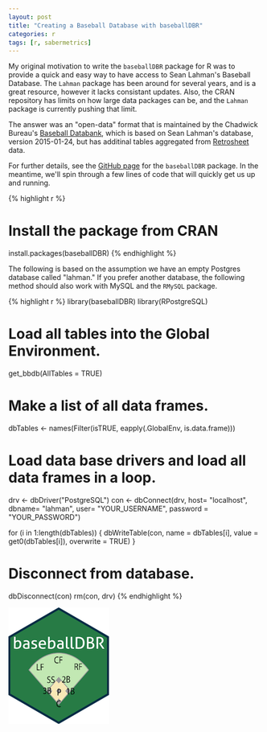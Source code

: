 ```yaml
---
layout: post
title: "Creating a Baseball Database with baseballDBR"
categories: r
tags: [r, sabermetrics]
---
```




My original motivation to write the `baseballDBR` package for R was to provide a quick and easy way to have access to Sean Lahman's Baseball Database. The `Lahman` package has been around for several years, and is a great resource, however it lacks consistant updates. Also, the CRAN repository has limits on how large data packages can be, and the `Lahman` package is currently pushing that limit.

The answer was an "open-data" format that is maintained by the Chadwick Bureau's [Baseball Databank](https://github.com/chadwickbureau/baseballdatabank), which is based on Sean Lahman's database, version 2015-01-24, but has additinal tables aggregated from [Retrosheet](https://github.com/chadwickbureau/baseballdatabank) data.

For further details, see the [GitHub page](https://github.com/keberwein/baseballDBR) for the `baseballDBR` package. In the meantime, we'll spin through a few lines of code that will quickly get us up and running.


{% highlight r %}
# Install the package from CRAN
install.packages(baseballDBR)
{% endhighlight %}


The following is based on the assumption we have an empty Postgres database called "lahman." If you prefer another database, the following method should also work with MySQL and the `RMySQL` package.


{% highlight r %}
library(baseballDBR)
library(RPostgreSQL)

# Load all tables into the Global Environment.
get_bbdb(AllTables = TRUE)

# Make a list of all data frames.
dbTables <- names(Filter(isTRUE, eapply(.GlobalEnv, is.data.frame)))

# Load data base drivers and load all data frames in a loop.
drv <- dbDriver("PostgreSQL")
con <- dbConnect(drv, host= "localhost", dbname= "lahman", user= "YOUR_USERNAME", password = "YOUR_PASSWORD")

for (i in 1:length(dbTables)) { 
    dbWriteTable(con, name =  dbTables[i], value = get0(dbTables[i]), overwrite = TRUE) 
}

# Disconnect from database.
dbDisconnect(con)
rm(con, drv)
{% endhighlight %}


![](https://github.com/keberwein/keberwein.github.io/blob/master/images/baseballDBR_hex.png?raw=true)
